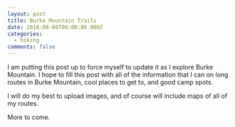 ```yaml
---
layout: post
title: Burke Mountain Trails
date: 2018-08-08T00:00:00.000Z
categories:
  - hiking
comments: false
---
```


I am putting this post up to force myself to update it as I explore Burke Mountain. I hope to fill this post with all of the information that I can on long routes in Burke Mountain, cool places to get to, and good camp spots.

I will do my best to upload images, and of course will include maps of all of my routes.

<!-- more -->

More to come.
